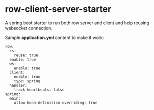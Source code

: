 # row-client-server-starter
A spring boot starter to run both row server and client and help reusing websocket connection.

Sample **application.yml** content to make it work:

```
row:
  cs:
    reuse: true
  enable: true
  ws:
    enable: true
  client:
    enable: true
    type: spring
  handler:
    track-heartbeats: false
spring:
  main:
    allow-bean-definition-overriding: true
```

